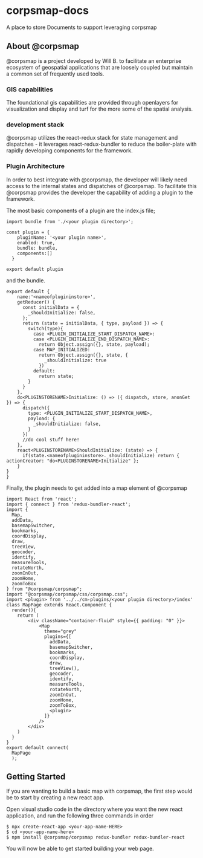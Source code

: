# corpsmap-docs
A place to store Documents to support leveraging corpsmap

## About @corpsmap
@corpsmap is a project developed by Will B. to facilitate an enterprise ecosystem of geospatial applications that are loosely coupled but maintain a common set of frequently used tools. 
### GIS capabilities
The foundational gis capabilities are provided through openlayers for visualization and display and turf for the more some of the spatial analysis.

### development stack
@corpsmap utilizes the react-redux stack for state management and dispatches - it leverages react-redux-bundler to reduce the boiler-plate with rapidly developing components for the framework.

### Plugin Architecture
In order to best integrate with @corpsmap, the developer will likely need access to the internal states and dispatches of @corpsmap. To facilitate this @corpsmap provides the developer the capability of adding a plugin to the framework.

The most basic components of a plugin are the index.js file;
```
import bundle from './<your plugin directory>';

const plugin = {
    pluginName: '<your plugin name>',
    enabled: true,
    bundle: bundle,
    components:[]
  }

export default plugin
```
and the bundle.
```
export default {
    name:'<nameofplugininstore>',
    getReducer() {
      const initialData = {
        _shouldInitialize: false,
      };
      return (state = initialData, { type, payload }) => {
        switch(type){
          case <PLUGIN_INITIALIZE_START_DISPATCH_NAME>:
          case <PLUGIN_INITIALIZE_END_DISPATCH_NAME>:
            return Object.assign({}, state, payload);
          case MAP_INITIALIZED:
            return Object.assign({}, state, {
              _shouldInitialize: true
            })
          default:
            return state;
        }
      }
    },
    do<PLUGINSTORENAME>Initialize: () => ({ dispatch, store, anonGet }) => {
      dispatch({
        type: <PLUGIN_INITIALIZE_START_DISPATCH_NAME>,
        payload: {
          _shouldInitialize: false,
        }
      })
      //do cool stuff here!     
    },
    react<PLUGINSTORENAME>ShouldInitialize: (state) => {
      if(state.<nameofplugininstore>._shouldInitialize) return { actionCreator: "do<PLUGINSTORENAME>Initialize" };
    }
}
}
```

Finally, the plugin needs to get added into a map element of @corpsmap

```
import React from 'react';
import { connect } from 'redux-bundler-react';
import {
  Map,
  addData,
  basemapSwitcher,
  bookmarks,
  coordDisplay,
  draw,
  treeView,
  geocoder,
  identify,
  measureTools,
  rotateNorth,
  zoomInOut,
  zoomHome,
  zoomToBox
} from "@corpsmap/corpsmap";
import "@corpsmap/corpsmap/css/corpsmap.css";
import <plugin> from '../../cm-plugins/<your plugin directory>/index'
class MapPage extends React.Component {
  render(){
    return (
        <div className="container-fluid" style={{ padding: "0" }}>
            <Map
              theme="grey"
              plugins={[
                addData,
                basemapSwitcher,
                bookmarks,
                coordDisplay,
                draw,
                treeView(),
                geocoder,
                identify,
                measureTools,
                rotateNorth,
                zoomInOut,
                zoomHome,
                zoomToBox,
                <plugin>
              ]}
            />        
        </div>
    )
  }
}
export default connect(
  MapPage
  );
  ```


## Getting Started

If you are wanting to build a basic map with corpsmap, the first step would be to start by creating a new react app.

Open visual studio code in the directory where you want the new react application, and run the following three commands in order

```
$ npx create-react-app <your-app-name-HERE>
$ cd <your-app-name-here>
$ npm install @corpsmap/corpsmap redux-bundler redux-bundler-react
```

You will now be able to get started building your web page.
